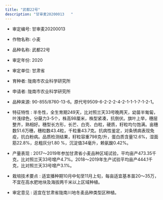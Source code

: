 ```yaml
---
title: "武都22号"
description: "甘审麦20200013	"
---
```

* 审定编号:  甘审麦20200013	

*  作物名称:  小麦

*  品种名称:  武都22号

*  审定年份:  2020

*  审定单位:  甘肃省

* 育种者:  陇南市农业科学研究所

*  申请者:  陇南市农业科学研究所

*  品种来源:  90-855/8760-13-6。原代号9509-6-2-2-2-4-2-1-1-1-7-1-2-1。

*  特征特性 : 
半冬性，全生育期249天，比对照兰天33号晚两天，幼苗半匍匐，叶浅绿色，分蘖力3-5个，株高98厘米，株型紧凑，抗倒伏。旗叶上举，穗层整齐，熟相好。穗型长方形，长芒、白壳、白粒，硬质，籽粒均匀饱满。亩穗数51.6万穗，穗粒数43.4粒，千粒重43.7克。抗病性鉴定，对条锈病表现免疫，抗白粉病。品质检测结果，籽粒容重798克/升，蛋白质含量12.6%，湿面筋22.8%，总粗灰分1.80 %，沉淀值34毫升，赖氨酸0.42%。
 
*  产量表现 : 
2017～2019年参加甘肃省小麦品种区域试验，平均亩产473.35千克，比对照兰天33号增产4.7%。2018～2019年生产试验平均亩产444.1千克，比对照兰天33号增产3.1%。

*  栽培技术要点 : 
适宜播种期10月中旬至11月上旬，每亩适宜基本苗20～35万，不宜在高水肥地块及海拔两千米以上区域种植。

*  审定意见 : 
适宜在甘肃省陇南川地冬麦品种类型区种植。
